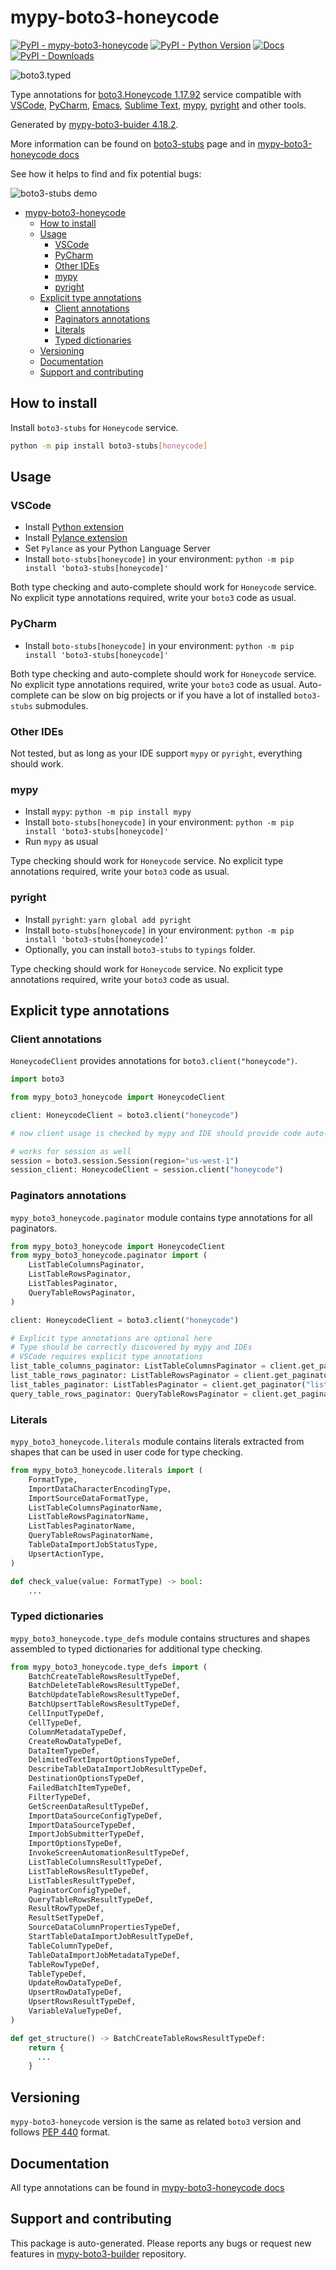 <a id="mypy-boto3-honeycode"></a>

# mypy-boto3-honeycode

[![PyPI - mypy-boto3-honeycode](https://img.shields.io/pypi/v/mypy-boto3-honeycode.svg?color=blue)](https://pypi.org/project/mypy-boto3-honeycode)
[![PyPI - Python Version](https://img.shields.io/pypi/pyversions/mypy-boto3-honeycode.svg?color=blue)](https://pypi.org/project/mypy-boto3-honeycode)
[![Docs](https://img.shields.io/readthedocs/mypy-boto3-builder.svg?color=blue)](https://mypy-boto3-builder.readthedocs.io/)
[![PyPI - Downloads](https://img.shields.io/pypi/dw/mypy-boto3-honeycode?color=blue)](https://pypistats.org/packages/mypy-boto3-honeycode)

![boto3.typed](https://github.com/vemel/mypy_boto3_builder/raw/master/logo.png)

Type annotations for
[boto3.Honeycode 1.17.92](https://boto3.amazonaws.com/v1/documentation/api/1.17.92/reference/services/honeycode.html#Honeycode)
service compatible with [VSCode](https://code.visualstudio.com/),
[PyCharm](https://www.jetbrains.com/pycharm/),
[Emacs](https://www.gnu.org/software/emacs/),
[Sublime Text](https://www.sublimetext.com/),
[mypy](https://github.com/python/mypy),
[pyright](https://github.com/microsoft/pyright) and other tools.

Generated by
[mypy-boto3-buider 4.18.2](https://github.com/vemel/mypy_boto3_builder).

More information can be found on
[boto3-stubs](https://pypi.org/project/boto3-stubs/) page and in
[mypy-boto3-honeycode docs](https://vemel.github.io/boto3_stubs_docs/mypy_boto3_honeycode/)

See how it helps to find and fix potential bugs:

![boto3-stubs demo](https://github.com/vemel/mypy_boto3_builder/raw/master/demo.gif)

- [mypy-boto3-honeycode](#mypy-boto3-honeycode)
  - [How to install](#how-to-install)
  - [Usage](#usage)
    - [VSCode](#vscode)
    - [PyCharm](#pycharm)
    - [Other IDEs](#other-ides)
    - [mypy](#mypy)
    - [pyright](#pyright)
  - [Explicit type annotations](#explicit-type-annotations)
    - [Client annotations](#client-annotations)
    - [Paginators annotations](#paginators-annotations)
    - [Literals](#literals)
    - [Typed dictionaries](#typed-dictionaries)
  - [Versioning](#versioning)
  - [Documentation](#documentation)
  - [Support and contributing](#support-and-contributing)

<a id="how-to-install"></a>

## How to install

Install `boto3-stubs` for `Honeycode` service.

```bash
python -m pip install boto3-stubs[honeycode]
```

<a id="usage"></a>

## Usage

<a id="vscode"></a>

### VSCode

- Install
  [Python extension](https://marketplace.visualstudio.com/items?itemName=ms-python.python)
- Install
  [Pylance extension](https://marketplace.visualstudio.com/items?itemName=ms-python.vscode-pylance)
- Set `Pylance` as your Python Language Server
- Install `boto-stubs[honeycode]` in your environment:
  `python -m pip install 'boto3-stubs[honeycode]'`

Both type checking and auto-complete should work for `Honeycode` service. No
explicit type annotations required, write your `boto3` code as usual.

<a id="pycharm"></a>

### PyCharm

- Install `boto-stubs[honeycode]` in your environment:
  `python -m pip install 'boto3-stubs[honeycode]'`

Both type checking and auto-complete should work for `Honeycode` service. No
explicit type annotations required, write your `boto3` code as usual.
Auto-complete can be slow on big projects or if you have a lot of installed
`boto3-stubs` submodules.

<a id="other-ides"></a>

### Other IDEs

Not tested, but as long as your IDE support `mypy` or `pyright`, everything
should work.

<a id="mypy"></a>

### mypy

- Install `mypy`: `python -m pip install mypy`
- Install `boto-stubs[honeycode]` in your environment:
  `python -m pip install 'boto3-stubs[honeycode]'`
- Run `mypy` as usual

Type checking should work for `Honeycode` service. No explicit type annotations
required, write your `boto3` code as usual.

<a id="pyright"></a>

### pyright

- Install `pyright`: `yarn global add pyright`
- Install `boto-stubs[honeycode]` in your environment:
  `python -m pip install 'boto3-stubs[honeycode]'`
- Optionally, you can install `boto3-stubs` to `typings` folder.

Type checking should work for `Honeycode` service. No explicit type annotations
required, write your `boto3` code as usual.

<a id="explicit-type-annotations"></a>

## Explicit type annotations

<a id="client-annotations"></a>

### Client annotations

`HoneycodeClient` provides annotations for `boto3.client("honeycode")`.

```python
import boto3

from mypy_boto3_honeycode import HoneycodeClient

client: HoneycodeClient = boto3.client("honeycode")

# now client usage is checked by mypy and IDE should provide code auto-complete

# works for session as well
session = boto3.session.Session(region="us-west-1")
session_client: HoneycodeClient = session.client("honeycode")
```

<a id="paginators-annotations"></a>

### Paginators annotations

`mypy_boto3_honeycode.paginator` module contains type annotations for all
paginators.

```python
from mypy_boto3_honeycode import HoneycodeClient
from mypy_boto3_honeycode.paginator import (
    ListTableColumnsPaginator,
    ListTableRowsPaginator,
    ListTablesPaginator,
    QueryTableRowsPaginator,
)

client: HoneycodeClient = boto3.client("honeycode")

# Explicit type annotations are optional here
# Type should be correctly discovered by mypy and IDEs
# VSCode requires explicit type annotations
list_table_columns_paginator: ListTableColumnsPaginator = client.get_paginator("list_table_columns")
list_table_rows_paginator: ListTableRowsPaginator = client.get_paginator("list_table_rows")
list_tables_paginator: ListTablesPaginator = client.get_paginator("list_tables")
query_table_rows_paginator: QueryTableRowsPaginator = client.get_paginator("query_table_rows")
```

<a id="literals"></a>

### Literals

`mypy_boto3_honeycode.literals` module contains literals extracted from shapes
that can be used in user code for type checking.

```python
from mypy_boto3_honeycode.literals import (
    FormatType,
    ImportDataCharacterEncodingType,
    ImportSourceDataFormatType,
    ListTableColumnsPaginatorName,
    ListTableRowsPaginatorName,
    ListTablesPaginatorName,
    QueryTableRowsPaginatorName,
    TableDataImportJobStatusType,
    UpsertActionType,
)

def check_value(value: FormatType) -> bool:
    ...
```

<a id="typed-dictionaries"></a>

### Typed dictionaries

`mypy_boto3_honeycode.type_defs` module contains structures and shapes
assembled to typed dictionaries for additional type checking.

```python
from mypy_boto3_honeycode.type_defs import (
    BatchCreateTableRowsResultTypeDef,
    BatchDeleteTableRowsResultTypeDef,
    BatchUpdateTableRowsResultTypeDef,
    BatchUpsertTableRowsResultTypeDef,
    CellInputTypeDef,
    CellTypeDef,
    ColumnMetadataTypeDef,
    CreateRowDataTypeDef,
    DataItemTypeDef,
    DelimitedTextImportOptionsTypeDef,
    DescribeTableDataImportJobResultTypeDef,
    DestinationOptionsTypeDef,
    FailedBatchItemTypeDef,
    FilterTypeDef,
    GetScreenDataResultTypeDef,
    ImportDataSourceConfigTypeDef,
    ImportDataSourceTypeDef,
    ImportJobSubmitterTypeDef,
    ImportOptionsTypeDef,
    InvokeScreenAutomationResultTypeDef,
    ListTableColumnsResultTypeDef,
    ListTableRowsResultTypeDef,
    ListTablesResultTypeDef,
    PaginatorConfigTypeDef,
    QueryTableRowsResultTypeDef,
    ResultRowTypeDef,
    ResultSetTypeDef,
    SourceDataColumnPropertiesTypeDef,
    StartTableDataImportJobResultTypeDef,
    TableColumnTypeDef,
    TableDataImportJobMetadataTypeDef,
    TableRowTypeDef,
    TableTypeDef,
    UpdateRowDataTypeDef,
    UpsertRowDataTypeDef,
    UpsertRowsResultTypeDef,
    VariableValueTypeDef,
)

def get_structure() -> BatchCreateTableRowsResultTypeDef:
    return {
      ...
    }
```

<a id="versioning"></a>

## Versioning

`mypy-boto3-honeycode` version is the same as related `boto3` version and
follows [PEP 440](https://www.python.org/dev/peps/pep-0440/) format.

<a id="documentation"></a>

## Documentation

All type annotations can be found in
[mypy-boto3-honeycode docs](https://vemel.github.io/boto3_stubs_docs/mypy_boto3_honeycode/)

<a id="support-and-contributing"></a>

## Support and contributing

This package is auto-generated. Please reports any bugs or request new features
in [mypy-boto3-builder](https://github.com/vemel/mypy_boto3_builder/issues/)
repository.
